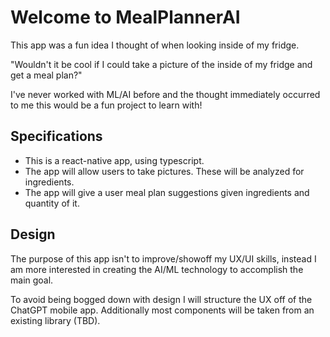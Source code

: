 # Welcome to MealPlannerAI

This app was a fun idea I thought of when looking inside of my fridge.

"Wouldn't it be cool if I could take a picture of the inside of my fridge and
get a meal plan?"

I've never worked with ML/AI before and the thought immediately occurred to me
this would be a fun project to learn with!

## Specifications

- This is a react-native app, using typescript.
- The app will allow users to take pictures. These will be analyzed for ingredients.
- The app will give a user meal plan suggestions given ingredients and quantity of it.

## Design

The purpose of this app isn't to improve/showoff my UX/UI skills, instead I am
more interested in creating the AI/ML technology to accomplish the main goal.

To avoid being bogged down with design I will structure the UX off of the ChatGPT
mobile app. Additionally most components will be taken from an existing library (TBD).
